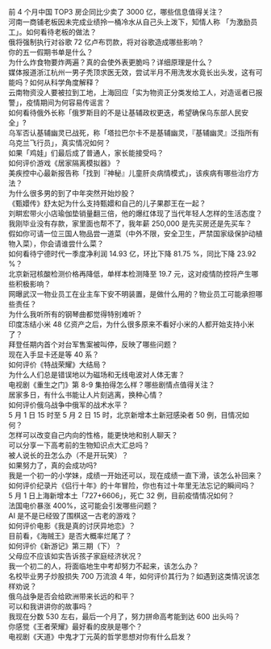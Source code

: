 前 4 个月中国 TOP3 房企同比少卖了 3000 亿，哪些信息值得关注？  
河南一商铺老板因未完成业绩拎一桶冷水从自己头上泼下，知情人称 「为激励员工」。如何看待老板的做法？  
俄将强制执行对谷歌 72 亿卢布罚款，将对谷歌造成哪些影响？  
你的五一假期书单是什么？  
为什么炸食物要炸两遍？真的会使外表更脆吗？详细原理是什么？  
媒体报道浙江杭州一男子秃顶求医无效，尝试半月不用洗发水竟长出头发，这有可能吗？如何从科学角度解释？  
云南物资没人要被拉到工地，上海回应「实为物资正分类发给工人，对造谣者已报警」，疫情期间为何容易传谣言？  
如何看待俄外长称「俄罗斯目的不是让基辅政权更迭，希望确保乌东部人民安全」?  
乌军否认基辅幽灵已战死，称「塔拉巴尔卡不是基辅幽灵，『基辅幽灵』泛指所有乌克兰飞行员」，真实情况如何？  
如果「鸡娃」们最后成了普通人，家长能接受吗？  
如何评价游戏《居家隔离模拟器》？  
美疾控中心最新报告称「找到『神秘』儿童肝炎病情模式」，该疾病有哪些治疗方法？  
为什么很多男的到了中年突然开始炒股？  
《甄嬛传》舒太妃为什么支持甄嬛和自己的儿子果郡王在一起？  
刘畊宏带火小店瑜伽垫销量翻三倍，他的爆红体现了当代年轻人怎样的生活态度？  
我刚毕业没有存款，家里面也帮不了，我年薪 250,000 是先买房还是先买车？  
假如你可请一位三国人物品尝一道菜（中外不限，安全卫生，严禁国家级保护动植物入菜），你会请谁尝什么菜？  
如何看待宁德时代一季度净利润 14.93 亿，环比下降 81.75 %，同比下降 23.92 %？  
北京新冠核酸检测价格再降低，单样本检测降至 19.7 元，这对疫情防控将产生哪些积极影响？  
网曝武汉一物业员工在业主车下安不明装置，是做什么用的？物业员工可能承担哪些责任？  
为什么我听所有的钢琴曲都觉得特别难听？  
印度冻结小米 48 亿资产之后，为什么很多原来不看好小米的人都开始支持小米了？  
拜登任期内首个对台军售案被叫停，反映了哪些问题？  
现在入手显卡还是等 40 系？  
如何评价《特战荣耀》大结局？  
为什么人们总是错误地以为磁场和无线电波对人体无害？  
电视剧《重生之门》第 8-9 集拍得怎么样？哪些剧情点值得关注？  
居家多日，有什么书能让人片刻逃离，换种心情？  
如何评价俄乌战争中俄军的战术水平？  
5 月 1 日 15 时至 5 月 2 日 15 时，北京新增本土新冠感染者 50 例，目情况如何？  
怎样可以改变自己内向的性格，能更快地和别人聊天？  
可以分享一下高考前的生物知识点大汇总吗？  
被人说长的丑怎么办（不是开玩笑）？  
如果努力了，真的会成功吗?  
我是一个初一的小学妹，成绩一开始还可以，现在成绩一直下滑，该怎么补回来？  
如何评价纪录片《侣行十年》的十年冒险，你也有过十年里无法忘记的瞬间吗？  
5 月 1 日上海新增本土「727+6606」，死亡 32 例，目前疫情情况如何？  
法国电价暴涨 400%，这可能会引发哪些问题？  
AI 是不是已经毁了围棋这一古老的游戏？  
如何评价电影《我是真的讨厌异地恋》？  
目前看，《海贼王》是否大概率烂尾了？  
如何评价《新游记》第三期（下）？  
父母应不应该如实告诉孩子家庭经济状况？  
我一个初二的人，将面临地生中考却努力不起来，该怎么办？  
名校毕业男子炒股损失 700 万流浪 4 年，如何评价其行为？如遇到这类情况该怎样劝说？  
俄乌战争是否会给欧洲带来长远的和平？  
可以和我讲讲你的故事吗？  
我现在分数 530 左右，最后一个月了，努力拼命高考能到达 600 出头吗？  
你感觉《王者荣耀》最好看的皮肤是哪个？  
电视剧《天道》中鬼才丁元英的哲学思想对你有什么启发？  
